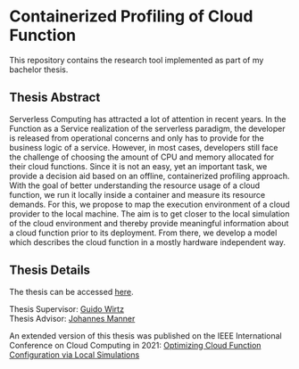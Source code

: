 # Containerized Profiling of Cloud Function

This repository contains the research tool implemented as part of my bachelor thesis.

## Thesis Abstract

Serverless Computing has attracted a lot of attention in recent years.
In the Function as a Service realization of the serverless paradigm, the developer is released from operational concerns and only has to provide for the business logic of a service.
However, in most cases, developers still face the challenge of choosing the amount of CPU and memory allocated for their cloud functions.
Since it is not an easy, yet an important task, we provide a decision aid based on an offline, containerized profiling approach.
With the goal of better understanding the resource usage of a cloud function, we run it locally inside a container and measure its resource demands.
For this, we propose to map the execution environment of a cloud provider to the local machine.
The aim is to get closer to the local simulation of the cloud environment and thereby provide meaningful information about a cloud function prior to its deployment.
From there, we develop a model which describes the cloud function in a mostly hardware independent way.

## Thesis Details

The thesis can be accessed [here](ContainerizedProfilingOfCloudFunctions.pdf).

Thesis Supervisor: [Guido Wirtz](https://www.uni-bamberg.de/pi/team/wirtz/)  
Thesis Advisor: [Johannes Manner](https://www.uni-bamberg.de/pi/team/manner-johannes/)

An extended version of this thesis was published on the IEEE International Conference on Cloud Computing in 2021: [Optimizing Cloud Function Configuration via Local Simulations](https://ieeexplore.ieee.org/abstract/document/9582177)
